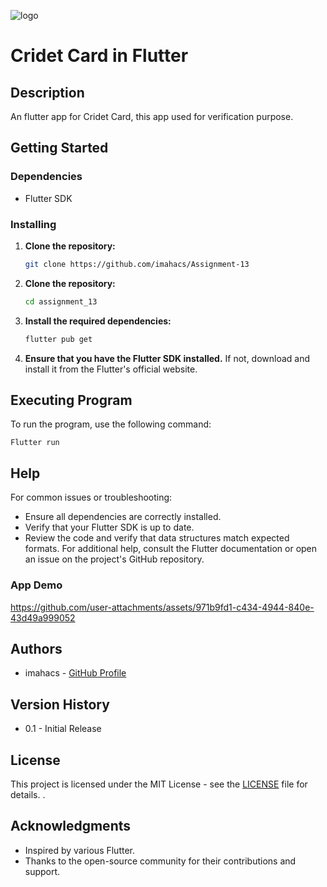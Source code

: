![logo](https://github.com/user-attachments/assets/c9e0c67c-23e1-4aaf-8fc3-a776340f68f6)
# Cridet Card in Flutter

## Description

An flutter app for Cridet Card, this app used for verification purpose.

## Getting Started

### Dependencies
- Flutter SDK

### Installing
1. **Clone the repository:**
   ```bash
   git clone https://github.com/imahacs/Assignment-13
   ```
2. **Clone the repository:**
    ```bash
    cd assignment_13
     ```
3. **Install the required dependencies:**
    ```bash
    flutter pub get
    ```
4. **Ensure that you have the Flutter SDK installed.** If not, download and install it from the Flutter's official website.

## Executing Program
To run the program, use the following command:

    Flutter run

## Help
For common issues or troubleshooting:

- Ensure all dependencies are correctly installed.
- Verify that your Flutter SDK is up to date.
- Review the code and verify that data structures match expected formats.
For additional help, consult the Flutter documentation or open an issue on the project's GitHub repository.

### App Demo
https://github.com/user-attachments/assets/971b9fd1-c434-4944-840e-43d49a999052



## Authors
- imahacs - [GitHub Profile](https://github.com/imahacs)

## Version History
- 0.1 - Initial Release

## License
This project is licensed under the MIT License - see the [LICENSE](LICENSE.md) file for details.
.

## Acknowledgments
- Inspired by various Flutter.
- Thanks to the open-source community for their contributions and support.
